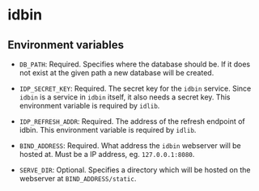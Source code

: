 # idbin

## Environment variables

- `DB_PATH`: Required. Specifies where the database should be. If it does not
  exist at the given path a new database will be created.

- `IDP_SECRET_KEY`: Required. The secret key for the `idbin` service. Since
  `idbin` is a service in `idbin` itself, it also needs a secret key. This
  environment variable is required by `idlib`.

- `IDP_REFRESH_ADDR`: Required. The address of the refresh endpoint of idbin.
  This environment variable is required by `idlib`.

- `BIND_ADDRESS`: Required. What address the `idbin` webserver will be hosted
  at. Must be a IP address, eg. `127.0.0.1:8080`.

- `SERVE_DIR`: Optional. Specifies a directory which will be hosted on the
  webserver at `BIND_ADDRESS/static`.


